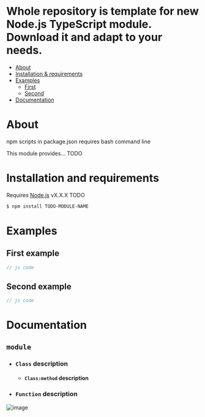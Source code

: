 # Whole repository is template for new Node.js TypeScript module. Download it and adapt to your needs.

- [About](#about)
- [Installation & requirements](#installation-and-requirements)
- [Examples](#examples)
  - [First](#first-example)
  - [Second](#second-example)
- [Documentation](#documentation)

# About
npm scripts in package.json requires bash command line

This module provides... TODO

# Installation and requirements
Requires [Node.js](https://nodejs.org/) vX.X.X TODO
```sh
$ npm install TODO-MODULE-NAME
```

# Examples

## First example
```js
// js code
```

## Second example
```js
// js code
```

# Documentation

## `module`
- ### `Class` description
  - #### `Class:method` description
- ### `Function` description


![image](https://assets-cdn.github.com/images/modules/logos_page/GitHub-Mark.png)
